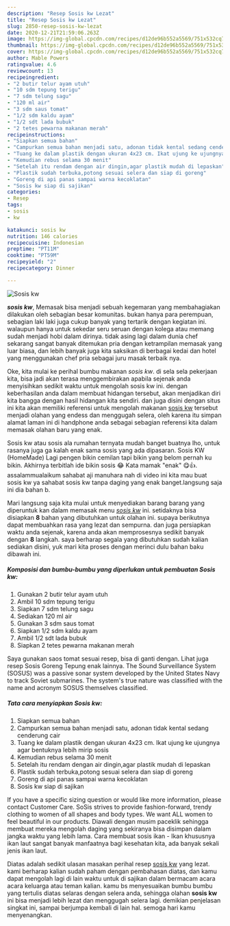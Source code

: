 ```yaml
---
description: "Resep Sosis kw Lezat"
title: "Resep Sosis kw Lezat"
slug: 2850-resep-sosis-kw-lezat
date: 2020-12-21T21:59:06.263Z
image: https://img-global.cpcdn.com/recipes/d12de96b552a5569/751x532cq70/sosis-kw-foto-resep-utama.jpg
thumbnail: https://img-global.cpcdn.com/recipes/d12de96b552a5569/751x532cq70/sosis-kw-foto-resep-utama.jpg
cover: https://img-global.cpcdn.com/recipes/d12de96b552a5569/751x532cq70/sosis-kw-foto-resep-utama.jpg
author: Mable Powers
ratingvalue: 4.6
reviewcount: 13
recipeingredient:
- "2 butir telur ayam utuh"
- "10 sdm tepung terigu"
- "7 sdm telung sagu"
- "120 ml air"
- "3 sdm saus tomat"
- "1/2 sdm kaldu ayam"
- "1/2 sdt lada bubuk"
- "2 tetes pewarna makanan merah"
recipeinstructions:
- "Siapkan semua bahan"
- "Campurkan semua bahan menjadi satu, adonan tidak kental sedang cenderung cair"
- "Tuang ke dalam plastik dengan ukuran 4x23 cm. Ikat ujung ke ujungnya agar bentuknya lebih mirip sosis"
- "Kemudian rebus selama 30 menit"
- "Setelah itu rendam dengan air dingin,agar plastik mudah di lepaskan"
- "Plastik sudah terbuka,potong sesuai selera dan siap di goreng"
- "Goreng di api panas sampai warna kecoklatan"
- "Sosis kw siap di sajikan"
categories:
- Resep
tags:
- sosis
- kw

katakunci: sosis kw 
nutrition: 146 calories
recipecuisine: Indonesian
preptime: "PT11M"
cooktime: "PT59M"
recipeyield: "2"
recipecategory: Dinner

---
```



![Sosis kw](https://img-global.cpcdn.com/recipes/d12de96b552a5569/751x532cq70/sosis-kw-foto-resep-utama.jpg)

<b><i>sosis kw</i></b>, Memasak bisa menjadi sebuah kegemaran yang membahagiakan dilakukan oleh sebagian besar komunitas. bukan hanya para perempuan, sebagian laki laki juga cukup banyak yang tertarik dengan kegiatan ini. walaupun hanya untuk sekedar seru seruan dengan kolega atau memang sudah menjadi hobi dalam dirinya. tidak asing lagi dalam dunia chef sekarang sangat banyak ditemukan pria dengan ketrampilan memasak yang luar biasa, dan lebih banyak juga kita saksikan di berbagai kedai dan hotel yang menggunakan chef pria sebagai juru masak terbaik nya.

Oke, kita mulai ke perihal bumbu makanan <i>sosis kw</i>. di sela sela pekerjaan kita, bisa jadi akan terasa menggembirakan apabila sejenak anda menyisihkan sedikit waktu untuk mengolah sosis kw ini. dengan keberhasilan anda dalam membuat hidangan tersebut, akan menjadikan diri kita bangga dengan hasil hidangan kita sendiri. dan juga disini dengan situs ini kita akan memiliki referensi untuk mengolah makanan <u>sosis kw</u> tersebut menjadi olahan yang endess dan menggugah selera, oleh karena itu simpan alamat laman ini di handphone anda sebagai sebagian referensi kita dalam memasak olahan baru yang enak.

Sosis kw atau sosis ala rumahan ternyata mudah banget buatnya lho, untuk rasanya juga ga kalah enak sama sosis yang ada dipasaran. Sosis KW (HomeMade) Lagi pengen bikin cemilan tapi bikin yang belom pernah ku bikin. Akhirnya terbitlah ide bikin sosis 😂 Kata mamak &#34;enak&#34; 😋👍. assalammualaikum sahabat aji manuhara nah di video ini kita mau buat sosis kw ya sahabat sosis kw tanpa daging yang enak banget.langsung saja ini dia bahan b.


Mari langsung saja kita mulai untuk menyediakan barang barang yang diperuntuk kan dalam memasak menu <u><i>sosis kw</i></u> ini. setidaknya bisa disiapkan <b>8</b> bahan yang dibutuhkan untuk olahan ini. supaya berikutnya dapat membuahkan rasa yang lezat dan sempurna. dan juga persiapkan waktu anda sejenak, karena anda akan memprosesnya sedikit banyak dengan <b>8</b> langkah. saya berharap segala yang dibutuhkan sudah kalian sediakan disini, yuk mari kita proses dengan merinci dulu bahan baku dibawah ini.

<!--inarticleads1-->

##### Komposisi dan bumbu-bumbu yang diperlukan untuk pembuatan Sosis kw:

1. Gunakan 2 butir telur ayam utuh
1. Ambil 10 sdm tepung terigu
1. Siapkan 7 sdm telung sagu
1. Sediakan 120 ml air
1. Gunakan 3 sdm saus tomat
1. Siapkan 1/2 sdm kaldu ayam
1. Ambil 1/2 sdt lada bubuk
1. Siapkan 2 tetes pewarna makanan merah


Saya gunakan saos tomat sesuai resep, bisa di ganti dengan. Lihat juga resep Sosis Goreng Tepung enak lainnya. The Sound Surveillance System (SOSUS) was a passive sonar system developed by the United States Navy to track Soviet submarines. The system&#39;s true nature was classified with the name and acronym SOSUS themselves classified. 

<!--inarticleads2-->

##### Tata cara menyiapkan Sosis kw:

1. Siapkan semua bahan
1. Campurkan semua bahan menjadi satu, adonan tidak kental sedang cenderung cair
1. Tuang ke dalam plastik dengan ukuran 4x23 cm. Ikat ujung ke ujungnya agar bentuknya lebih mirip sosis
1. Kemudian rebus selama 30 menit
1. Setelah itu rendam dengan air dingin,agar plastik mudah di lepaskan
1. Plastik sudah terbuka,potong sesuai selera dan siap di goreng
1. Goreng di api panas sampai warna kecoklatan
1. Sosis kw siap di sajikan


If you have a specific sizing question or would like more information, please contact Customer Care. SoSis strives to provide fashion-forward, trendy clothing to women of all shapes and body types. We want ALL women to feel beautiful in our products. Diawali dengan musim paceklik sehingga membuat mereka mengolah daging yang sekiranya bisa disimpan dalam jangka waktu yang lebih lama. Cara membuat sosis ikan - Ikan khususnya ikan laut sangat banyak manfaatnya bagi kesehatan kita, ada banyak sekali jenis ikan laut. 

Diatas adalah sedikit ulasan masakan perihal resep <u>sosis kw</u> yang lezat. kami berharap kalian sudah paham dengan pembahasan diatas, dan kamu dapat mengolah lagi di lain waktu untuk di sajikan dalam bermacam acara acara keluarga atau teman kalian. kamu bs menyesuaikan bumbu bumbu yang tertulis diatas selaras dengan selera anda, sehingga olahan <b>sosis kw</b> ini bisa menjadi lebih lezat dan menggugah selera lagi. demikian penjelasan singkat ini, sampai berjumpa kembali di lain hal. semoga hari kamu menyenangkan.
